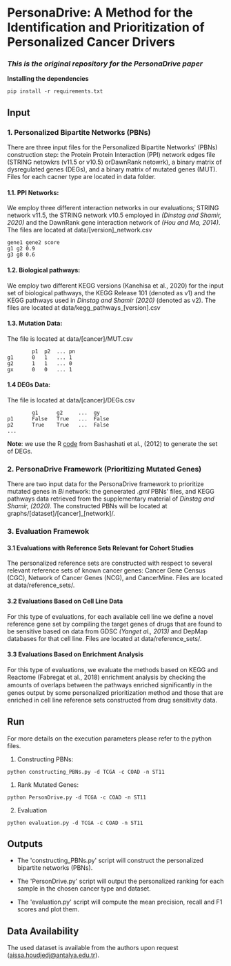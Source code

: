 # PersonaDrive: A Method for the Identification and Prioritization of Personalized Cancer Drivers
### _This is the original repository for the PersonaDrive paper_

**Installing the dependencies**
```
pip install -r requirements.txt
```

## **Input**

### 1. Personalized Bipartite Networks (PBNs)

There are three input files for the Personalized Bipartite Networks' (PBNs) construction step: the Protein Protein Interaction (PPI) network edges file (STRING netowkrs (v11.5 or v10.5) orDawnRank netowrk), a binary matrix of dysregulated genes (DEGs), and a binary matrix of mutated genes (MUT). Files for each cacner type are located in data folder.

#### 1.1. PPI Networks:
We employ three different interaction networks in our evaluations; STRING network v11.5, the STRING network v10.5 employed in
_(Dinstag and Shamir, 2020)_  and the DawnRank gene interaction network of _(Hou  and  Ma,  2014)_.
The files are located at data/[version]_network.csv

```
gene1 gene2 score
g1 g2 0.9
g3 g8 0.6
```
#### 1.2. Biological pathways:
We employ two different KEGG versions (Kanehisa et al., 2020) for the input set
of biological pathways, the KEGG Release 101 (denoted as v1) and the KEGG pathways used in _Dinstag and Shamir (2020)_ (denoted as v2).
The files are located at data/kegg_pathways_[version].csv

#### 1.3. Mutation Data:

The file is located at data/[cancer]/MUT.csv
```
        p1  p2  ... pn
g1      0   1   ... 1
g2      1   1   ... 0
gx      0   0   ... 1
```
#### 1.4 DEGs Data:

The file is located at data/[cancer]/DEGs.csv
```
        g1      g2     ...  gy
p1      False   True   ...  False
p2      True    True   ...  False
...
```
**Note**: we use the R [code](https://github.com/shahcompbio/drivernet/blob/master/R/getPatientOutlierMatrix.R) from Bashashati et al., (2012) to generate the set of DEGs.

### 2. PersonaDrive Framework (Prioritizing Mutated Genes)
There are two input data for the PersonaDrive framework to prioritize mutated genes in _Bi_ network: the geneerated _.gml_ PBNs' files, and KEGG pathways data retrieved from the supplementary material of _Dinstag and Shamir, (2020)_. The constructed PBNs will be located at graphs/[dataset]/[cancer]_[network]/.

### 3. Evaluation Framewok
#### 3.1 Evaluations with Reference Sets Relevant for Cohort Studies
The personalized reference sets are constructed with respect to several relevant reference sets of known cancer genes: Cancer Gene Census (CGC), Network of Cancer Genes (NCG), and CancerMine. Files are located at data/reference_sets/.

#### 3.2 Evaluations Based on Cell Line Data
For this type of evaluations, for each available cell line we define a novel reference gene set by compiling the target genes of drugs that are found to be sensitive based on data from GDSC _(Yanget al., 2013)_ and DepMap databases for that cell line. Files are located at data/reference_sets/.

#### 3.3 Evaluations Based on Enrichment Analysis
For this type of evaluations, we evaluate the methods based on KEGG and Reactome (Fabregat et al., 2018) enrichment analysis by checking the amounts of overlaps between the pathways enriched signiﬁcantly in the genes output by some personalized prioritization method and those that are enriched in cell line reference sets constructed from drug sensitivity data.
## **Run**

For more details on the execution parameters please refer to the python files.

1. Constructing PBNs:

```
python constructing_PBNs.py -d TCGA -c COAD -n ST11
```

1. Rank Mutated Genes:

```
python PersonDrive.py -d TCGA -c COAD -n ST11
```

2. Evaluation

```
python evaluation.py -d TCGA -c COAD -n ST11
```


## **Outputs**
- The 'constructing_PBNs.py' script will construct the personalized bipartite networks (PBNs).

- The 'PersonDrive.py' script will output the personalized ranking for each sample in the chosen cancer type and dataset.  

- The 'evaluation.py' script will compute the mean precision, recall and F1 scores and plot them.

## **Data Availability**
The used dataset is available from the authors upon request (aissa.houdjedj@antalya.edu.tr).
